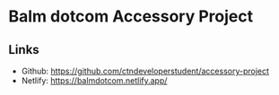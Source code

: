 # Balm dotcom Accessory Project

## Links
- Github: https://github.com/ctndeveloperstudent/accessory-project
- Netlify: https://balmdotcom.netlify.app/